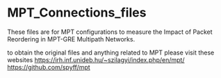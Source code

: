 # MPT_Connections_files
These files are for MPT configurations to measure the Impact of Packet Reordering in MPT-GRE Multipath Networks.

to obtain the original files and anything related to MPT 
please visit these websites
https://irh.inf.unideb.hu/~szilagyi/index.php/en/mpt/
https://github.com/spyff/mpt
